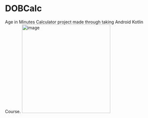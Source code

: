 # DOBCalc
Age in Minutes Calculator project made through taking Android Kotlin Course.
<img width="292" alt="image" src="https://github.com/Yrll21/DOBCalc/assets/101014492/13d2331a-c739-4bb0-94ad-f057531e29dc">
